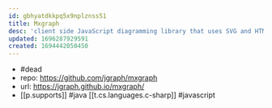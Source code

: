 ```yaml
---
id: gbhyatdkkpq5x9nplznss51
title: Mxgraph
desc: 'client side JavaScript diagramming library that uses SVG and HTML for rendering'
updated: 1696287929591
created: 1694442050450
---
```


- #dead
- repo: https://github.com/jgraph/mxgraph
- url: https://jgraph.github.io/mxgraph/
- [[p.supports]] #java [[t.cs.languages.c-sharp]] #javascript